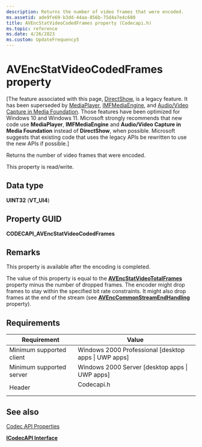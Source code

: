 ```yaml
---
description: Returns the number of video frames that were encoded.
ms.assetid: ade9fe69-b3dd-44aa-856b-75d4a7e4c680
title: AVEncStatVideoCodedFrames property (Codecapi.h)
ms.topic: reference
ms.date: 4/26/2023
ms.custom: UpdateFrequency5
---
```


# AVEncStatVideoCodedFrames property

\[The feature associated with this page, [DirectShow](/windows/win32/directshow/directshow), is a legacy feature. It has been superseded by [MediaPlayer](/uwp/api/Windows.Media.Playback.MediaPlayer), [IMFMediaEngine](/windows/win32/api/mfmediaengine/nn-mfmediaengine-imfmediaengine), and [Audio/Video Capture in Media Foundation](windows/win32/medfound/audio-video-capture-in-media-foundation). Those features have been optimized for Windows 10 and Windows 11. Microsoft strongly recommends that new code use **MediaPlayer**, **IMFMediaEngine** and **Audio/Video Capture in Media Foundation** instead of **DirectShow**, when possible. Microsoft suggests that existing code that uses the legacy APIs be rewritten to use the new APIs if possible.\]

Returns the number of video frames that were encoded.

This property is read/write.

## Data type

**UINT32** (**VT\_UI4**)

## Property GUID

**CODECAPI\_AVEncStatVideoCodedFrames**

## Remarks

This property is available after the encoding is completed.

The value of this property is equal to the [**AVEncStatVideoTotalFrames**](avencstatvideototalframes-property.md) property minus the number of dropped frames. The encoder might drop frames to stay within the specified bit rate constraints. It might also drop frames at the end of the stream (see [**AVEncCommonStreamEndHandling**](avenccommonstreamendhandling-property.md) property).

## Requirements



| Requirement | Value |
|-------------------------------------|---------------------------------------------------------------------------------------|
| Minimum supported client<br/> | Windows 2000 Professional \[desktop apps \| UWP apps\]<br/>                     |
| Minimum supported server<br/> | Windows 2000 Server \[desktop apps \| UWP apps\]<br/>                           |
| Header<br/>                   | <dl> <dt>Codecapi.h</dt> </dl> |



## See also

<dl> <dt>

[Codec API Properties](codec-api-properties.md)
</dt> <dt>

[**ICodecAPI Interface**](/windows/desktop/api/Strmif/nn-strmif-icodecapi)
</dt> </dl>

 

 




